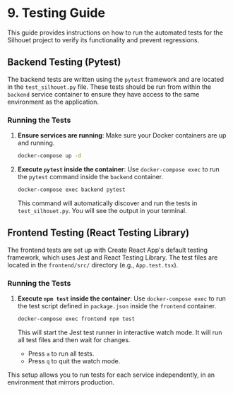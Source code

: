 # 9. Testing Guide

This guide provides instructions on how to run the automated tests for the Silhouet project to verify its functionality and prevent regressions.

## Backend Testing (Pytest)

The backend tests are written using the `pytest` framework and are located in the `test_silhouet.py` file. These tests should be run from within the `backend` service container to ensure they have access to the same environment as the application.

### Running the Tests

1.  **Ensure services are running**: Make sure your Docker containers are up and running.
    ```bash
    docker-compose up -d
    ```

2.  **Execute `pytest` inside the container**: Use `docker-compose exec` to run the `pytest` command inside the `backend` container.

    ```bash
    docker-compose exec backend pytest
    ```

    This command will automatically discover and run the tests in `test_silhouet.py`. You will see the output in your terminal.

## Frontend Testing (React Testing Library)

The frontend tests are set up with Create React App's default testing framework, which uses Jest and React Testing Library. The test files are located in the `frontend/src/` directory (e.g., `App.test.tsx`).

### Running the Tests

1.  **Execute `npm test` inside the container**: Use `docker-compose exec` to run the test script defined in `package.json` inside the `frontend` container.

    ```bash
    docker-compose exec frontend npm test
    ```

    This will start the Jest test runner in interactive watch mode. It will run all test files and then wait for changes.

    *   Press `a` to run all tests.
    *   Press `q` to quit the watch mode.

This setup allows you to run tests for each service independently, in an environment that mirrors production.

